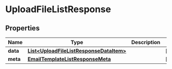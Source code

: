 

# UploadFileListResponse


## Properties

| Name | Type | Description | Notes |
|------------ | ------------- | ------------- | -------------|
|**data** | [**List&lt;UploadFileListResponseDataItem&gt;**](UploadFileListResponseDataItem.md) |  |  [optional] |
|**meta** | [**EmailTemplateListResponseMeta**](EmailTemplateListResponseMeta.md) |  |  [optional] |



